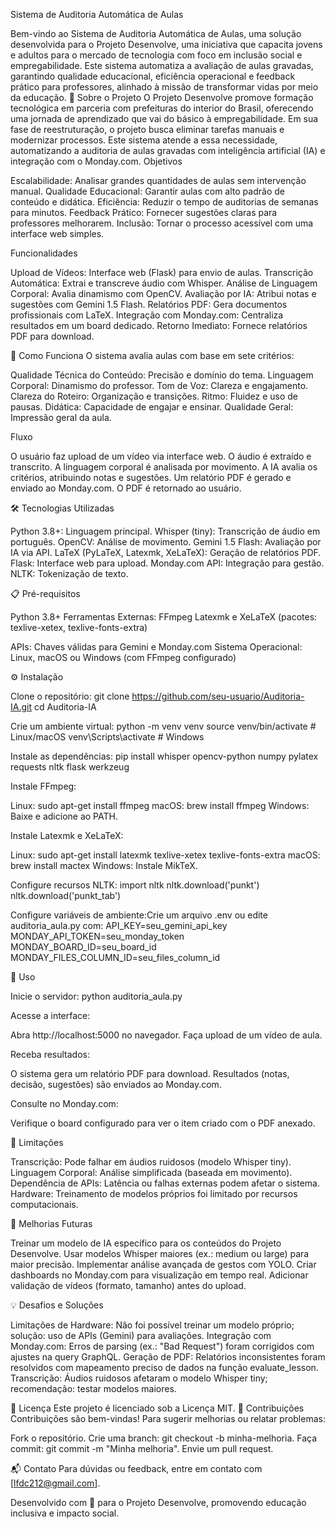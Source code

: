 Sistema de Auditoria Automática de Aulas
 
Bem-vindo ao Sistema de Auditoria Automática de Aulas, uma solução desenvolvida para o Projeto Desenvolve, uma iniciativa que capacita jovens e adultos para o mercado de tecnologia com foco em inclusão social e empregabilidade. Este sistema automatiza a avaliação de aulas gravadas, garantindo qualidade educacional, eficiência operacional e feedback prático para professores, alinhado à missão de transformar vidas por meio da educação.
📖 Sobre o Projeto
O Projeto Desenvolve promove formação tecnológica em parceria com prefeituras do interior do Brasil, oferecendo uma jornada de aprendizado que vai do básico à empregabilidade. Em sua fase de reestruturação, o projeto busca eliminar tarefas manuais e modernizar processos. Este sistema atende a essa necessidade, automatizando a auditoria de aulas gravadas com inteligência artificial (IA) e integração com o Monday.com.
Objetivos

Escalabilidade: Analisar grandes quantidades de aulas sem intervenção manual.
Qualidade Educacional: Garantir aulas com alto padrão de conteúdo e didática.
Eficiência: Reduzir o tempo de auditorias de semanas para minutos.
Feedback Prático: Fornecer sugestões claras para professores melhorarem.
Inclusão: Tornar o processo acessível com uma interface web simples.

Funcionalidades

Upload de Vídeos: Interface web (Flask) para envio de aulas.
Transcrição Automática: Extrai e transcreve áudio com Whisper.
Análise de Linguagem Corporal: Avalia dinamismo com OpenCV.
Avaliação por IA: Atribui notas e sugestões com Gemini 1.5 Flash.
Relatórios PDF: Gera documentos profissionais com LaTeX.
Integração com Monday.com: Centraliza resultados em um board dedicado.
Retorno Imediato: Fornece relatórios PDF para download.

🚀 Como Funciona
O sistema avalia aulas com base em sete critérios:

Qualidade Técnica do Conteúdo: Precisão e domínio do tema.
Linguagem Corporal: Dinamismo do professor.
Tom de Voz: Clareza e engajamento.
Clareza do Roteiro: Organização e transições.
Ritmo: Fluidez e uso de pausas.
Didática: Capacidade de engajar e ensinar.
Qualidade Geral: Impressão geral da aula.

Fluxo

O usuário faz upload de um vídeo via interface web.
O áudio é extraído e transcrito.
A linguagem corporal é analisada por movimento.
A IA avalia os critérios, atribuindo notas e sugestões.
Um relatório PDF é gerado e enviado ao Monday.com.
O PDF é retornado ao usuário.

🛠️ Tecnologias Utilizadas

Python 3.8+: Linguagem principal.
Whisper (tiny): Transcrição de áudio em português.
OpenCV: Análise de movimento.
Gemini 1.5 Flash: Avaliação por IA via API.
LaTeX (PyLaTeX, Latexmk, XeLaTeX): Geração de relatórios PDF.
Flask: Interface web para upload.
Monday.com API: Integração para gestão.
NLTK: Tokenização de texto.

📋 Pré-requisitos

Python 3.8+
Ferramentas Externas:
FFmpeg
Latexmk e XeLaTeX (pacotes: texlive-xetex, texlive-fonts-extra)


APIs: Chaves válidas para Gemini e Monday.com
Sistema Operacional: Linux, macOS ou Windows (com FFmpeg configurado)

⚙️ Instalação

Clone o repositório:
git clone https://github.com/seu-usuario/Auditoria-IA.git
cd Auditoria-IA


Crie um ambiente virtual:
python -m venv venv
source venv/bin/activate  # Linux/macOS
venv\Scripts\activate     # Windows


Instale as dependências:
pip install whisper opencv-python numpy pylatex requests nltk flask werkzeug


Instale FFmpeg:

Linux: sudo apt-get install ffmpeg
macOS: brew install ffmpeg
Windows: Baixe e adicione ao PATH.


Instale Latexmk e XeLaTeX:

Linux: sudo apt-get install latexmk texlive-xetex texlive-fonts-extra
macOS: brew install mactex
Windows: Instale MikTeX.


Configure recursos NLTK:
import nltk
nltk.download('punkt')
nltk.download('punkt_tab')


Configure variáveis de ambiente:Crie um arquivo .env ou edite auditoria_aula.py com:
API_KEY=seu_gemini_api_key
MONDAY_API_TOKEN=seu_monday_token
MONDAY_BOARD_ID=seu_board_id
MONDAY_FILES_COLUMN_ID=seu_files_column_id



🚀 Uso

Inicie o servidor:
python auditoria_aula.py


Acesse a interface:

Abra http://localhost:5000 no navegador.
Faça upload de um vídeo de aula.


Receba resultados:

O sistema gera um relatório PDF para download.
Resultados (notas, decisão, sugestões) são enviados ao Monday.com.


Consulte no Monday.com:

Verifique o board configurado para ver o item criado com o PDF anexado.




🛑 Limitações

Transcrição: Pode falhar em áudios ruidosos (modelo Whisper tiny).
Linguagem Corporal: Análise simplificada (baseada em movimento).
Dependência de APIs: Latência ou falhas externas podem afetar o sistema.
Hardware: Treinamento de modelos próprios foi limitado por recursos computacionais.

🌱 Melhorias Futuras

Treinar um modelo de IA específico para os conteúdos do Projeto Desenvolve.
Usar modelos Whisper maiores (ex.: medium ou large) para maior precisão.
Implementar análise avançada de gestos com YOLO.
Criar dashboards no Monday.com para visualização em tempo real.
Adicionar validação de vídeos (formato, tamanho) antes do upload.

💡 Desafios e Soluções

Limitações de Hardware: Não foi possível treinar um modelo próprio; solução: uso de APIs (Gemini) para avaliações.
Integração com Monday.com: Erros de parsing (ex.: "Bad Request") foram corrigidos com ajustes na query GraphQL.
Geração de PDF: Relatórios inconsistentes foram resolvidos com mapeamento preciso de dados na função evaluate_lesson.
Transcrição: Áudios ruidosos afetaram o modelo Whisper tiny; recomendação: testar modelos maiores.

📜 Licença
Este projeto é licenciado sob a Licença MIT.
🙌 Contribuições
Contribuições são bem-vindas! Para sugerir melhorias ou relatar problemas:

Fork o repositório.
Crie uma branch: git checkout -b minha-melhoria.
Faça commit: git commit -m "Minha melhoria".
Envie um pull request.

📬 Contato
Para dúvidas ou feedback, entre em contato com [lfdc212@gmail.com].

Desenvolvido com 💙 para o Projeto Desenvolve, promovendo educação inclusiva e impacto social.
